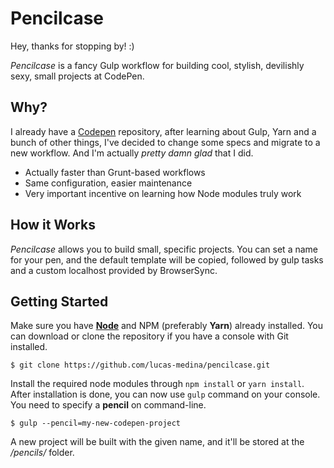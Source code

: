 # Pencilcase
Hey, thanks for stopping by! :)

*Pencilcase* is a fancy Gulp workflow for building cool, stylish, devilishly sexy, small projects at CodePen.

## Why?
I already have a [Codepen](http://github.com/lucas-medina/codepen) repository, after learning about Gulp, Yarn and a bunch of other things, I've decided to change some specs and migrate to a new workflow. And I'm actually *pretty damn glad* that I did.
- Actually faster than Grunt-based workflows
- Same configuration, easier maintenance
- Very important incentive on learning how Node modules truly work

## How it Works
*Pencilcase* allows you to build small, specific projects. You can set a name for your pen, and the default template will be copied, followed by gulp tasks and a custom localhost provided by BrowserSync.

## Getting Started
Make sure you have [**Node**](https://nodejs.org/en/) and NPM (preferably **Yarn**) already installed.
You can download or clone the repository if you have a console with Git installed. 

```$ git clone https://github.com/lucas-medina/pencilcase.git```

Install the required node modules through ```npm install``` or ```yarn install```.
After installation is done, you can now use ```gulp``` command on your console. You need to specify a **pencil** on command-line. 

```$ gulp --pencil=my-new-codepen-project```

A new project will be built with the given name, and it'll be stored at the */pencils/* folder.